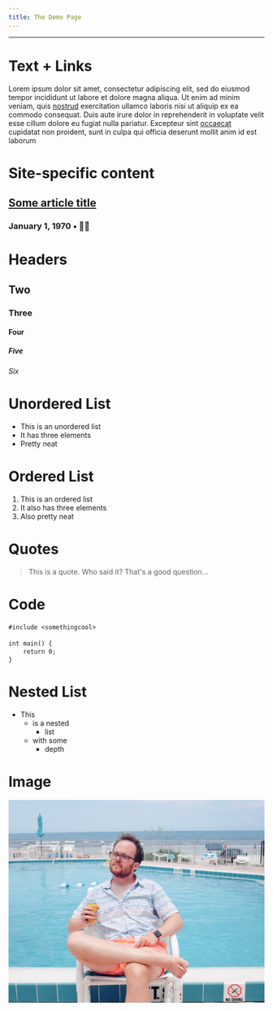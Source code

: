 ```yaml
---
title: The Demo Page
---
```



---

# Text + Links

Lorem ipsum dolor sit amet, consectetur adipiscing elit, sed do eiusmod tempor incididunt ut labore et dolore magna aliqua. Ut enim ad minim veniam, quis [nostrud](/) exercitation ullamco laboris nisi ut aliquip ex ea commodo consequat. Duis aute irure dolor in reprehenderit in voluptate velit esse cillum dolore eu fugiat nulla pariatur. Excepteur sint [occaecat](/) cupidatat non proident, sunt in culpa qui officia deserunt mollit anim id est laborum

# Site-specific content

<h2 class='article_title'>
<a href="/">Some article title</a>
</h2>
<h3 class='article_subhead'>
January 1, 1970 • 🍊🥓
</h3>

# Headers
## Two
### Three
#### Four
##### Five
###### Six

# Unordered List

- This is an unordered list
- It has three elements
- Pretty neat

# Ordered List

1. This is an ordered list
2. It also has three elements
3. Also pretty neat

# Quotes

> This is a quote. Who said it? That's a good question...

# Code

    #include <somethingcool>

    int main() {
        return 0;
    }

# Nested List

- This
    - is a nested
        - list
    - with some
        - depth

# Image

![Peter looking cool in front of a pool](media/peter_pool.jpg "Peter looking cool in front of a pool")
